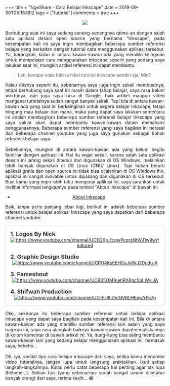 +++
title = "NgeShare - Cara Belajar Inkscape"
date = 2019-09-30T06:18:00Z
tags = ["tutorial"]
comments = true
+++

<center><img border="0" data-original-height="600" data-original-width="1200" src="https://1.bp.blogspot.com/-scX4diVQIeM/XZE7NYZ4rMI/AAAAAAAAUgE/nFm50bcVQA0PFaJOpP485chanz10cfPyQCLcBGAsYHQ/s1600/inkscape.png" /></center><br /><div style="text-align: justify;">Berhubung saat ini saya sedang seneng-senengnya qtime-an dengan salah satu aplikasi desain open source yang bernama “Inkscape”, pada kesempatan kali ini saya ingin membagikan beberapa sumber referensi belajar yang berkaitan dengan tutorial cara menggunakan aplikasi tersebut. Ya, barangkali, kalau di antara kawan-kawan ada yang memiliki keinginan untuk mempelajari cara menggunakan Inkscape seperti yang sedang saya lakukan saat ini, mungkin artikel referensi ini dapat membantu.<br /><blockquote class="tr_bq">Lah, kenapa ndak bikin artikel tutorial inkscape sendiri aja, Min?&nbsp;</blockquote>
Kalau ditanya seperti itu, sebenarnya saya juga ingin sekali membuatnya, tetapi berhubung saya saat ini masih dalam tahap belajar, saya rasa belum waktunya, dan juga saya rasa di Google, baik artikel maupun video mengenai tutorialnya sudah sangat banyak sekali. Tapi bila di antara kawan-kawan ada yang saat ini berkeinginan untuk segera belajar Inkscape, tetapi bingung mau belajar dari mana, maka yang dapat saya lakukan sementara ini adalah membagikan beberapa sumber referensi belajar Inkscape yang saya yakini akan dapat membantu kawan-kawan dalam memahami penggunaannya. Beberapa sumber referensi yang saya bagikan ini berasal dari beberapa channel youtube yang juga saya gunakan sebagai bahan referensi belajar saya.<br /><br />
Sebelumnya, mungkin di antara kawan-kawan ada yang belum begitu familliar dengan aplikasi ini. Hal itu wajar sekali, karena salah satu aplikasi desain ini jarang sekali ditemui dan digunakan di OS Windows, melainkan lebih banyak digunakan di OS Linux (GNU/ Linux). Tapi bukan berarti aplikasi gratis dan open source ini tidak bisa dijalankan di OS Windows lho, aplikasi ini sangat available untuk dipasang dan digunakan di OS tersebut. Buat kamu yang ingin lebih tahu mengenai aplikasi ini, saya sarankan untuk melihat informasi lengkapnya pada tombol "About Inkscape" di bawah ini.<br />
<center><div style="text-align: center;"><ul class="button"><li><a class="demo" href="https://inkscape.org/about/" rel="nofollow noopener" target="_blank">About Inkscape</a></li></ul></div></center>Baik, tanpa perlu panjang lebar lagi, berikut ini adalah beberapa sumber referensi untuk belajar aplikasi Inkscape yang saya dapatkan dari beberapa channel youtube:</div><div style="text-align: justify;"><br /></div><div style="background: #fff; border-radius: 5px; border: 1px solid rgba(0 , 0 , 0 , 0.1); box-shadow: rgba(0 , 0 , 0 , 0.1) 0px 1px 4px; padding: 15px; text-align: justify;"><span style="color: #2d2d2d;"><span style="font-size: large;"><b>1. Logos By Nick</b></span></span><br /><div class="separator" style="clear: both; text-align: center;"><a href="https://www.youtube.com/channel/UCEQXp_fcqwPcqrzNtWJ1w9w/featured" target="_blank"><img alt="https://www.youtube.com/channel/UCEQXp_fcqwPcqrzNtWJ1w9w/featured" border="0" data-original-height="527" data-original-width="1114" src="https://1.bp.blogspot.com/-vHS113ERzTg/XZE3UuIPUbI/AAAAAAAAUfk/kbR2VUfRgIE8sG7uD7roPtk4HJnqFdAYACLcBGAsYHQ/s1600/y1.png" /></a></div><br /><span style="color: #2d2d2d;"><span style="font-size: large;"><b>2. Graphic Design Studio</b></span></span><br /><div class="separator" style="clear: both; text-align: center;"><a href="https://www.youtube.com/channel/UCPO4KsEEH0uJx6kJ2Dudu-A" target="_blank"><img alt="https://www.youtube.com/channel/UCPO4KsEEH0uJx6kJ2Dudu-A" border="0" data-original-height="524" data-original-width="1115" src="https://1.bp.blogspot.com/-rHhjRWntinw/XZE3imQcUaI/AAAAAAAAUfo/T5ziZ1R6vtA3z1bBqblhHs6RQ8Teb4dgwCLcBGAsYHQ/s1600/y2.png" /></a></div><br /><span style="color: #2d2d2d;"><span style="font-size: large;"><b>3. Fameshout</b></span></span><br /><div class="separator" style="clear: both; text-align: center;"><a href="https://www.youtube.com/channel/UCB65OM1nehRX8gcSqLWyiJA" target="_blank"><img alt="https://www.youtube.com/channel/UCB65OM1nehRX8gcSqLWyiJA" border="0" data-original-height="526" data-original-width="1114" src="https://1.bp.blogspot.com/-1bXWmSOo9xQ/XZE4kcESzhI/AAAAAAAAUf0/BAmEjxuuCJMjPLvd6a8wltsF3KpxEeu7ACLcBGAsYHQ/s1600/y3.png" /></a></div><br /><span style="color: #2d2d2d;"><span style="font-size: large;"><b>4. Shifwah Production</b></span></span><br /><div class="separator" style="clear: both; text-align: center;"><a href="https://www.youtube.com/channel/UC-FsIItlDmNVBLHEqwYFk7g" target="_blank"><img alt="https://www.youtube.com/channel/UC-FsIItlDmNVBLHEqwYFk7g" border="0" data-original-height="525" data-original-width="1119" src="https://1.bp.blogspot.com/-yk3tMq52KJw/XZE42FI3VlI/AAAAAAAAUf8/JJM5jG7rAUgUocKDO9Du-_wMmd8BDi3BACLcBGAsYHQ/s1600/y4.png" /></a></div></div><div style="text-align: justify;"><br /></div><div style="text-align: justify;">Oke, sekiranya itu beberapa sumber referensi untuk belajar aplikasi Inkscape yang dapat saya bagikan pada kesempatan kali ini. Bila di antara kawan-kawan ada yang memiliki sumber referensi lain selain yang saya bagikan ini, saya rasa alangkah baiknya kawan-kawan dapatmenuliskannya di kolom komentar di bawah artikel ini. Ya, itung-itung bisa saling membantu kawan-kawan lain yang sedang belajar menggunakan aplikasi ini, termasuk saya, hehehe...<br /><br />Oh, iya, sedikit tips cara belajar inkscape dari saya, ketika kamu menonton video tutorialnya, jangan lupa untuk langsung praktekkan. Ikuti setiap langkah-langkahnya. Kalau perlu catat beberapa hal penting agar tak lupa (hehehe...). Sekian tips (yang sebenarnya sudah sangat umum diketahui banyak orang) dari saya, terima kasih... 😂</div>

